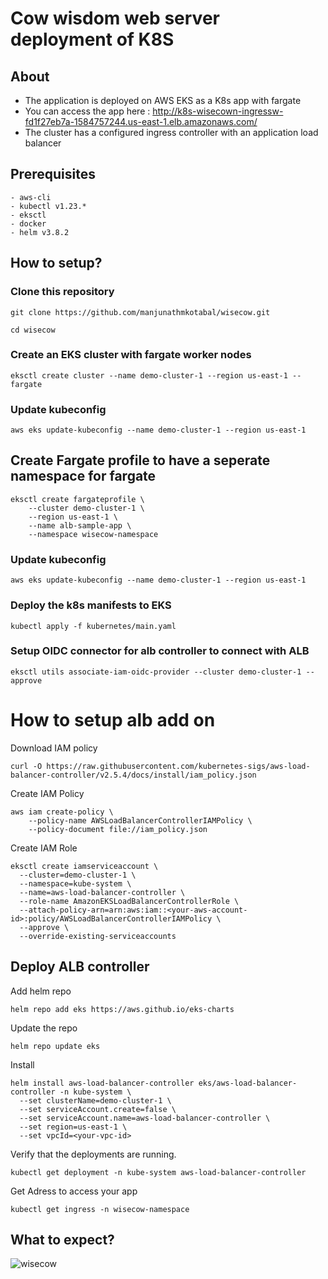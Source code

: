 # Cow wisdom web server deployment of K8S

## About

- The application is deployed on AWS EKS as a K8s app with fargate
- You can access the app here : http://k8s-wisecown-ingressw-fd1f27eb7a-1584757244.us-east-1.elb.amazonaws.com/
- The cluster has a configured ingress controller with an application load balancer


## Prerequisites

```
- aws-cli
- kubectl v1.23.*
- eksctl
- docker
- helm v3.8.2
```

## How to setup?

### Clone this repository

```
git clone https://github.com/manjunathmkotabal/wisecow.git
```
```
cd wisecow
```

### Create an EKS cluster with fargate worker nodes

```
eksctl create cluster --name demo-cluster-1 --region us-east-1 --fargate
```

### Update kubeconfig

```
aws eks update-kubeconfig --name demo-cluster-1 --region us-east-1
```

## Create Fargate profile to have a seperate namespace for fargate

```
eksctl create fargateprofile \
    --cluster demo-cluster-1 \
    --region us-east-1 \
    --name alb-sample-app \
    --namespace wisecow-namespace
```

### Update kubeconfig

```
aws eks update-kubeconfig --name demo-cluster-1 --region us-east-1
```

### Deploy the k8s manifests to EKS

```
kubectl apply -f kubernetes/main.yaml
```

### Setup OIDC connector for alb controller to connect with ALB

```
eksctl utils associate-iam-oidc-provider --cluster demo-cluster-1 --approve
```

# How to setup alb add on

Download IAM policy

```
curl -O https://raw.githubusercontent.com/kubernetes-sigs/aws-load-balancer-controller/v2.5.4/docs/install/iam_policy.json
```

Create IAM Policy

```
aws iam create-policy \
    --policy-name AWSLoadBalancerControllerIAMPolicy \
    --policy-document file://iam_policy.json
```

Create IAM Role

```
eksctl create iamserviceaccount \
  --cluster=demo-cluster-1 \
  --namespace=kube-system \
  --name=aws-load-balancer-controller \
  --role-name AmazonEKSLoadBalancerControllerRole \
  --attach-policy-arn=arn:aws:iam::<your-aws-account-id>:policy/AWSLoadBalancerControllerIAMPolicy \
  --approve \
  --override-existing-serviceaccounts
```

## Deploy ALB controller

Add helm repo

```
helm repo add eks https://aws.github.io/eks-charts
```

Update the repo

```
helm repo update eks
```

Install

```
helm install aws-load-balancer-controller eks/aws-load-balancer-controller -n kube-system \
  --set clusterName=demo-cluster-1 \
  --set serviceAccount.create=false \
  --set serviceAccount.name=aws-load-balancer-controller \
  --set region=us-east-1 \
  --set vpcId=<your-vpc-id>
```

Verify that the deployments are running.

```
kubectl get deployment -n kube-system aws-load-balancer-controller
```

Get Adress to access your app 

```
kubectl get ingress -n wisecow-namespace
```


## What to expect?
![wisecow](https://github.com/nyrahul/wisecow/assets/9133227/8d6bfde3-4a5a-480e-8d55-3fef60300d98)
